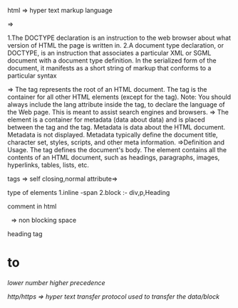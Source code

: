 html => hyper text markup language

<!Doctype html> =>

1.The DOCTYPE declaration is an instruction to the web browser about what version of HTML the page is written in.
2.A document type declaration, or DOCTYPE, is an instruction that associates a particular XML or SGML document with a document type definition. In the serialized form of the document, it manifests as a short string of markup that conforms to a particular syntax

<html> =>
The <html> tag represents the root of an HTML document. The <html> tag is the container for all other HTML elements (except for the <!DOCTYPE> tag). Note: You should always include the lang attribute inside the <html> tag, to declare the language of the Web page. This is meant to assist search engines and browsers.

<head> =>
The <head> element is a container for metadata (data about data) and is placed between the <html> tag and the <body> tag. Metadata is data about the HTML document. Metadata is not displayed. Metadata typically define the document title, character set, styles, scripts, and other meta information.

<body>
=>Definition and Usage. The <body> tag defines the document's body. The <body> element contains all the contents of an HTML document, such as headings, paragraphs, images, hyperlinks, tables, lists, etc.

tags => self closing,normal
attribute=>

type of elements
1.inline -span
2.block :- div,p,Heading

comment in html

<!-- <fieldset></fieldset> -->

&nbsp; => non blocking space

heading tag <h1> to <h6> lower number higher precedence


http/https => hyper text transfer protocol used to transfer the data/block
